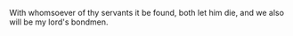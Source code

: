 With whomsoever of thy servants it be found, both let him die, and we also will be my lord's bondmen.
